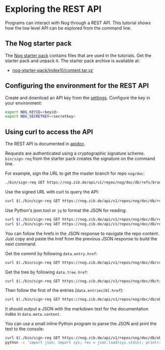 # Exploring the REST API

Programs can interact with Nog through a REST API.  This tutorial shows
how the low level API can be explored from the command line.

<!-- toc -->

## The Nog starter pack

The [Nog starter pack](/nog/packages/files/programs/nog-starter-pack/index!0)
contains files that are used in the tutorials.  Get the starter pack and unpack
it.  The starter pack archive is available at:

 - [nog-starter-pack/index!0/content.tar.xz](/nog/packages/files/programs/nog-starter-pack/index!0/content.tar.xz)

## Configuring the environment for the REST API

Create and download an API key from the [settings](/settings).  Configure the
key in your environment:

```bash
export NOG_KEYID=<keyid>
export NOG_SECRETKEY=<secretkey>
```

## Using curl to access the API

The REST API is documented in [apidoc](apidoc.md).

Requests are authenticated using a cryptographic signature scheme.
`bin/sign-req` from the starter pack creates the signature on the command line.

For example, sign the URL to get the master branch for repo `nog/doc`:

```bash
./bin/sign-req GET https://nog.zib.de/api/v1/repos/nog/doc/db/refs/branches/master
```

Use the signed URL with curl to query the API:

```bash
curl $(./bin/sign-req GET https://nog.zib.de/api/v1/repos/nog/doc/db/refs/branches/master)
```

Use Python's json.tool or `jq` to format the JSON for reading:

```bash
curl $(./bin/sign-req GET https://nog.zib.de/api/v1/repos/nog/doc/db/refs/branches/master) | python -m json.tool
curl $(./bin/sign-req GET https://nog.zib.de/api/v1/repos/nog/doc/db/refs/branches/master) | jq .
```

You can follow the hrefs in the JSON response to navigate the repo content.
Just copy and paste the href from the previous JSON response to build the next
command.

Get the commit by following `data.entry.href`:

```bash
curl $(./bin/sign-req GET https://nog.zib.de/api/v1/repos/nog/doc/db/commits/<sha1>) | python -m json.tool
```

Get the tree by following `data.tree.href`:

```bash
curl $(./bin/sign-req GET https://nog.zib.de/api/v1/repos/nog/doc/db/trees/<sha1>) | python -m json.tool
```

Then follow the first of the entries (`data.entries[0].href`):

```bash
curl $(./bin/sign-req GET https://nog.zib.de/api/v1/repos/nog/doc/db/objects/<sha1>) | python -m json.tool
```

It should output a JSON with the markdown text for the documentation index in
`data.meta.content`.

You can use a small inline Python program to parse the JSON and print the text
to the console:

```bash
curl $(./bin/sign-req GET https://nog.zib.de/api/v1/repos/nog/doc/db/objects/<sha1>) |
python -c 'import json; import sys; res = json.load(sys.stdin); print(res); print(res["data"]["meta"]["content"])'
```
